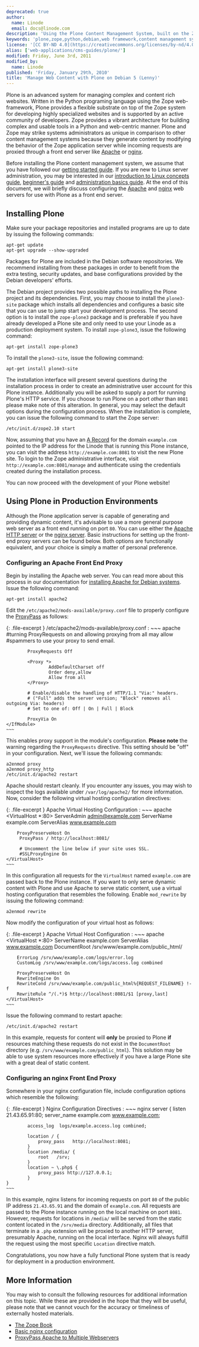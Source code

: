 ```yaml
---
deprecated: true
author:
  name: Linode
  email: docs@linode.com
description: 'Using the Plone Content Management System, built on the Zope framework, to deploy complex and content rich sites on Debian 5 (Lenny) systems.'
keywords: 'plone,zope,python,debian,web framework,content management systems,cms'
license: '[CC BY-ND 4.0](https://creativecommons.org/licenses/by-nd/4.0)'
alias: ['web-applications/cms-guides/plone/']
modified: Friday, June 3rd, 2011
modified_by:
  name: Linode
published: 'Friday, January 29th, 2010'
title: 'Manage Web Content with Plone on Debian 5 (Lenny)'
---
```


Plone is an advanced system for managing complex and content rich websites. Written in the Python programing language using the Zope web-framework, Plone provides a flexible substrate on top of the Zope system for developing highly specialized websites and is supported by an active community of developers. Zope provides a vibrant architecture for building complex and usable tools in a Python and web-centric manner. Plone and Zope may strike systems administrators as unique in comparison to other content management systems because they generate content by modifying the behavior of the Zope application server while incoming requests are proxied through a front end server like [Apache](/docs/web-servers/apache/) or [nginx](/docs/web-servers/nginx).

Before installing the Plone content management system, we assume that you have followed our [getting started guide](/docs/getting-started/). If you are new to Linux server administration, you may be interested in our [introduction to Linux concepts guide](/docs/tools-reference/introduction-to-linux-concepts/), [beginner's guide](/docs/beginners-guide/) and [administration basics guide](/docs/using-linux/administration-basics). At the end of this document, we will briefly discuss configuring the [Apache](/docs/web-servers/apache/) and [nginx](/docs/web-servers/nginx) web servers for use with Plone as a front end server.

Installing Plone
----------------

Make sure your package repositories and installed programs are up to date by issuing the following commands:

    apt-get update
    apt-get upgrade --show-upgraded

Packages for Plone are included in the Debian software repositories. We recommend installing from these packages in order to benefit from the extra testing, security updates, and base configurations provided by the Debian developers' efforts.

The Debian project provides two possible paths to installing the Plone project and its dependencies. First, you may choose to install the `plone3-site` package which installs all dependencies and configures a basic site that you can use to jump start your development process. The second option is to install the `zope-plone3` package and is preferable if you have already developed a Plone site and only need to use your Linode as a production deployment system. To install `zope-plone3`, issue the following command:

    apt-get install zope-plone3

To install the `plone3-site`, issue the following command:

    apt-get install plone3-site 

The installation interface will present several questions during the installation process in order to create an administrative user account for this Plone instance. Additionally you will be asked to supply a port for running Plone's HTTP service. If you choose to run Plone on a port *other* than `8081` please make note of this alteration. In general, you may select the default options during the configuration process. When the installation is complete, you can issue the following command to start the Zope server:

    /etc/init.d/zope2.10 start

Now, assuming that you have an [A Record](/docs/networking/dns/dns-records-an-introduction#a-and-aaaa) for the domain `example.com` pointed to the IP address for the Linode that is running this Plone instance, you can visit the address `http://example.com:8081` to visit the new Plone site. To login to the Zope administrative interface, visit `http://example.com:8081/manage` and authenticate using the credentials created during the installation process.

You can now proceed with the development of your Plone website!

Using Plone in Production Environments
--------------------------------------

Although the Plone application server is capable of generating and providing dynamic content, it's advisable to use a more general purpose web server as a front end running on port `80`. You can use either the [Apache HTTP server](/docs/web-servers/apache/) or the [nginx server](/docs/web-servers/nginx/). Basic instructions for setting up the front-end proxy servers can be found below. Both options are functionally equivalent, and your choice is simply a matter of personal preference.

### Configuring an Apache Front End Proxy

Begin by installing the Apache web server. You can read more about this process in our documentation for [installing Apache for Debian systems](/docs/web-servers/apache/installation/debian-5-lenny). Issue the following command:

    apt-get install apache2

Edit the `/etc/apache2/mods-available/proxy.conf` file to properly configure the [ProxyPass](/docs/web-servers/apache/proxy-configuration/multiple-webservers-proxypass-debian-5-lenny) as follows:

{: .file-excerpt }
/etc/apache2/mods-available/proxy.conf
:   ~~~ apache
    <IfModule mod_proxy.c>
            #turning ProxyRequests on and allowing proxying from all may allow
            #spammers to use your proxy to send email.

            ProxyRequests Off

            <Proxy *>
                    AddDefaultCharset off
                    Order deny,allow
                    Allow from all
            </Proxy>

            # Enable/disable the handling of HTTP/1.1 "Via:" headers.
            # ("Full" adds the server version; "Block" removes all outgoing Via: headers)
            # Set to one of: Off | On | Full | Block

            ProxyVia On
    </IfModule>
    ~~~

This enables proxy support in the module's configuration. **Please note** the warning regarding the `ProxyRequests` directive. This setting should be "off" in your configuration. Next, we'll issue the following commands:

    a2enmod proxy
    a2enmod proxy_http
    /etc/init.d/apache2 restart

Apache should restart cleanly. If you encounter any issues, you may wish to inspect the logs available under `/var/log/apache2/` for more information. Now, consider the following virtual hosting configuration directives:

{: .file-excerpt }
Apache Virtual Hosting Configuration
:   ~~~ apache
    <VirtualHost *:80>
         ServerAdmin admin@example.com
         ServerName example.com
         ServerAlias www.example.com

        ProxyPreserveHost On
         ProxyPass / http://localhost:8081/

         # Uncomment the line below if your site uses SSL.
         #SSLProxyEngine On
    </VirtualHost>
    ~~~

In this configuration all requests for the `VirtualHost` named `example.com` are passed back to the Plone instance. If you want to only serve dynamic content with Plone and use Apache to serve static content, use a virtual hosting configuration that resembles the following. Enable `mod_rewrite` by issuing the following command:

    a2enmod rewrite

Now modify the configuration of your virtual host as follows:

{: .file-excerpt }
Apache Virtual Host Configuration
:   ~~~ apache
    <VirtualHost *:80>
        ServerName example.com
        ServerAlias www.example.com
        DocumentRoot /srv/www/example.com/public_html/

        ErrorLog /srv/www/example.com/logs/error.log 
        CustomLog /srv/www/example.com/logs/access.log combined

        ProxyPreserveHost On
        RewriteEngine On
        RewriteCond /srv/www/example.com/public_html%{REQUEST_FILENAME} !-f
        RewriteRule ^/(.*)$ http://localhost:8081/$1 [proxy,last]
    </VirtualHost>
    ~~~

Issue the following command to restart apache:

    /etc/init.d/apache2 restart      

In this example, requests for content will **only** be proxied to Plone **if** resources matching these requests do not exist in the `DocumentRoot` directory (e.g. `/srv/www/example.com/public_html`). This solution may be able to use system resources more effectively if you have a large Plone site with a great deal of static content.

### Configuring an nginx Front End Proxy

Somewhere in your nginx configuration file, include configuration options which resemble the following:

{: .file-excerpt }
Nginx Configuration Directives
:   ~~~ nginx
    server {
            listen       21.43.65.91:80;
            server_name  example.com www.example.com;

            access_log  logs/example.access.log combined;

            location / {
                proxy_pass   http://localhost:8081;
            }
            location /media/ {
                root   /srv;
            }
            location ~ \.php$ {
                proxy_pass http://127.0.0.1;
            }
    }
    ~~~

In this example, nginx listens for incoming requests on port `80` of the public IP address `21.43.65.91` and the domain of `example.com`. All requests are passed to the Plone instance running on the local machine on port `8081`. However, requests for locations in `/media/` will be served from the static content located in the `/srv/media` directory. Additionally, all files that terminate in a `.php` extension will be proxied to another HTTP server, presumably Apache, running on the local interface. Nginx will always fulfill the request using the most specific `Location` directive match.

Congratulations, you now have a fully functional Plone system that is ready for deployment in a production environment.

More Information
----------------

You may wish to consult the following resources for additional information on this topic. While these are provided in the hope that they will be useful, please note that we cannot vouch for the accuracy or timeliness of externally hosted materials.

- [The Zope Book](http://docs.zope.org/zope2/zope2book//)
- [Basic nginx configuration](/docs/websites/nginx/basic-nginx-configuration)
- [ProxyPass Apache to Multiple Webservers](/docs/web-servers/apache/proxy-configuration/multiple-webservers-proxypass-debian-5-lenny)



